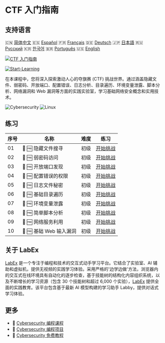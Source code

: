 # CTF 入门指南

## 支持语言

🇨🇳 [简体中文](README_zh.md) 🇪🇸 [Español](README_es.md) 🇫🇷 [Français](README_fr.md) 🇩🇪 [Deutsch](README_de.md) 🇯🇵 [日本語](README_ja.md) 🇷🇺 [Русский](README_ru.md) 🇰🇷 [한국어](README_ko.md) 🇧🇷 [Português](README_pt.md) 🇺🇸 [English](README.md) 

[![CTF 入门指南](https://cover-creator.labex.io/ctf-for-beginners.png?lang=zh)](https://labex.io/zh/courses/ctf-for-beginners)

[![Start-Learning](https://img.shields.io/badge/Start-Learning-whitesmoke?style=for-the-badge)](https://labex.io/zh/courses/ctf-for-beginners)

在本课程中，您将深入探索激动人心的夺旗赛 (CTF) 挑战世界。通过涵盖隐藏文件、弱密码、开放端口、配置错误、日志分析、目录遍历、环境变量泄露、脚本分析、网络漏洞和 Web 漏洞等方面的实践实验室，学习基础网络安全概念和实用技术。

![Cybersecurity](https://img.shields.io/badge/Cybersecurity-whitesmoke?style=for-the-badge&logo=cybersecurity)
![Linux](https://img.shields.io/badge/Linux-whitesmoke?style=for-the-badge&logo=linux)


## 练习

|   序号 | 名称                    | 难度   | 练习                                                                                                                                 |
|--------|-------------------------|--------|--------------------------------------------------------------------------------------------------------------------------------------|
|     01 | 🎯 🆓 隐藏文件搜寻      | 初级   | <a target='_blank' href='https://labex.io/zh/labs/linux-hidden-file-hunt-596219?course=ctf-for-beginners'>开始挑战</a>               |
|     02 | 🎯 🆓 弱密码访问        | 初级   | <a target='_blank' href='https://labex.io/zh/labs/linux-weak-password-access-596224?course=ctf-for-beginners'>开始挑战</a>           |
|     03 | 🎯 🆓 开放端口发现      | 初级   | <a target='_blank' href='https://labex.io/zh/labs/linux-open-port-discovery-596222?course=ctf-for-beginners'>开始挑战</a>            |
|     04 | 🎯 🆓 配置错误的权限    | 初级   | <a target='_blank' href='https://labex.io/zh/labs/linux-misconfigured-file-permissions-596218?course=ctf-for-beginners'>开始挑战</a> |
|     05 | 🎯 🆓 日志文件秘密      | 初级   | <a target='_blank' href='https://labex.io/zh/labs/linux-log-file-secret-596220?course=ctf-for-beginners'>开始挑战</a>                |
|     06 | 🎯 🆓 基础目录遍历      | 初级   | <a target='_blank' href='https://labex.io/zh/labs/linux-basic-directory-traversal-596215?course=ctf-for-beginners'>开始挑战</a>      |
|     07 | 🎯 🆓 环境变量泄露      | 初级   | <a target='_blank' href='https://labex.io/zh/labs/linux-environment-variable-leak-596217?course=ctf-for-beginners'>开始挑战</a>      |
|     08 | 🎯 🆓 简单脚本分析      | 初级   | <a target='_blank' href='https://labex.io/zh/labs/linux-simple-script-analysis-596223?course=ctf-for-beginners'>开始挑战</a>         |
|     09 | 🎯 🆓 网络服务利用      | 初级   | <a target='_blank' href='https://labex.io/zh/labs/linux-network-service-exploit-596221?course=ctf-for-beginners'>开始挑战</a>        |
|     10 | 🎯 🆓 基础 Web 输入漏洞 | 初级   | <a target='_blank' href='https://labex.io/zh/labs/linux-basic-web-input-vulnerability-596216?course=ctf-for-beginners'>开始挑战</a>  |

## 关于 LabEx

[LabEx](https://labex.io) 是一个专注于编程和技术的交互式动手学习平台。它结合了实验室、AI 辅助和虚拟机，提供无视频的实践学习体验。采用严格的'边学边做'方法，浏览器内的交互式在线环境具有自动化的逐步检查，基于技能树的结构化内容组织系统，以及不断增长的学习资源（包含 30 个技能树和超过 6,000 个实验），[LabEx](https://labex.io) 提供全面的实践教育。该平台包含基于最新 AI 模型构建的学习助手 Labby，提供对话式学习体验。

## 更多

- 🔗 [Cybersecurity 编程课程](https://github.com/labex-labs/awesome-programming-courses)
- 🔗 [Cybersecurity 编程项目](https://github.com/labex-labs/awesome-programming-projects)
- 🔗 [Cybersecurity 免费教程](https://github.com/labex-labs/cybersecurity-free-tutorials)

